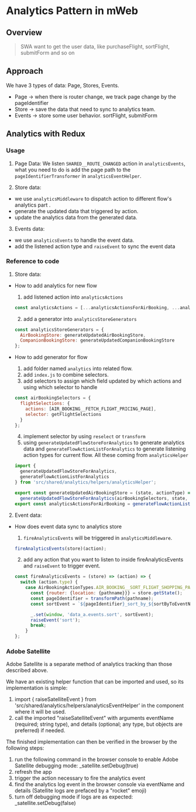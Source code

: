 # Analytics Pattern in mWeb

## Overview

> SWA want to get the user data, like purchaseFlight, sortFlight, submitForm and so on

## Approach

We have 3 types of data: Page, Stores, Events.

- Page -> when there is router change, we track page change by the pageIdentifier
- Store -> save the data that need to sync to analytics team.
- Events -> store some user behavior. sortFlight, submitForm

## Analytics with Redux

### Usage

1. Page Data:
   We listen `SHARED__ROUTE_CHANGED` action in `analyticsEvents`, what you need to do is add the page path to the `pageIdentifierTransformer` in `analyticsEventHelper`.

2. Store data:

- we use `analyticsMiddleware` to dispatch action to different flow's analytics part .
- generate the updated data that triggered by action.
- update the analytics data from the generated data.

3. Events data:

- we use `analyticsEvents` to handle the event data.
- add the listened action type and `raiseEvent` to sync the event data

### Reference to code

1. Store data:

- How to add analytics for new flow
  1. add listened action into `analyticsActions`
  ```js
  const analyticsActions = [...analyticsActionsForAirBooking, ...analyticsActionsForCompanionBooking];
  ```
  2. add a generator into `analyticsStoreGenerators`
  ```js
  const analyticsStoreGenerators = {
    AirBookingStore: generateUpdatedAirBookingStore,
    CompanionBookingStore: generateUpdatedCompanionBookingStore
  };
  ```
- How to add generator for flow

  1. add folder named `analytics` into related flow.
  2. add `index.js` to combine selectors.
  3. add selectors to assign which field updated by which actions and using which selector to handle

  ```js
  const airBookingSelectors = {
    flightSelections: {
      actions: [AIR_BOOKING__FETCH_FLIGHT_PRICING_PAGE],
      selector: getFlightSelections
    }
  };
  ```

  4. implement selector by using `reselect` or `transform`
  5. using `generateUpdatedFlowStoreForAnalytics` to generate analytics data and `generateFlowActionListForAnalytics` to generate listening action types for current flow. All these coming from `analyticsHelper`

  ```js
  import {
    generateUpdatedFlowStoreForAnalytics,
    generateFlowActionListForAnalytics
  } from 'src/shared/analytics/helpers/analyticsHelper';

  export const generateUpdatedAirBookingStore = (state, actionType) =>
    generateUpdatedFlowStoreForAnalytics(airBookingSelectors, state, actionType);
  export const analyticsActionsForAirBooking = generateFlowActionListForAnalytics(airBookingSelectors);
  ```

2. Event data:

- How does event data sync to analytics store

  1. `fireAnalyticsEvents` will be triggered in `analyticsMiddleware`.

  ```js
  fireAnalyticsEvents(store)(action);
  ```

  2. add any action that you want to listen to inside fireAnalyticsEvents and `raiseEvent` to trigger event.

  ```js
  const fireAnalyticsEvents = (store) => (action) => {
    switch (action.type) {
      case AirBookingActionTypes.AIR_BOOKING__SORT_FLIGHT_SHOPPING_PAGE_BY: {
        const {router: {location: {pathname}}} = store.getState();
        const pageIdentifier = transformPath(pathname);
        const sortEvent = `${pageIdentifier}_sort_by_${sortByToEventNameMap[action.sortBy]}`;

        _.set(window, 'data_a.events.sort', sortEvent);
        raiseEvent('sort');
        break;
      }
  };
  ```

### Adobe Satellite

Adobe Satellite is a separate method of analytics tracking than those described above.

We have an existing helper function that can be imported and used, so its implementation is simple:

  1. import { raiseSatelliteEvent } from 'src/shared/analytics/helpers/analyticsEventHelper' in the component where it will be used.
  2. call the imported "raiseSatelliteEvent" with arguments eventName (required; string type), and details (optional; any type, but objects are preferred) if needed.

The finished implementation can then be verified in the browser by the following steps:
  
  1. run the following command in the browser console to enable Adobe Satellite debugging mode: _satellite.setDebug(true)
  2. refresh the app
  3. trigger the action necessary to fire the analytics event
  4. find the analytics log event in the browser console via eventName and details (Satellite logs are prefaced by a "rocket" emoji)
  5. turn off debugging mode if logs are as expected: _satellite.setDebug(false)